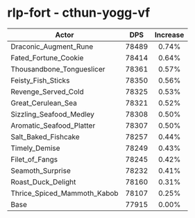 # rlp-fort - cthun-yogg-vf
| Actor | DPS | Increase |
|---|:---:|:---:|
|Draconic_Augment_Rune|78489|0.74%|
|Fated_Fortune_Cookie|78414|0.64%|
|Thousandbone_Tongueslicer|78361|0.57%|
|Feisty_Fish_Sticks|78350|0.56%|
|Revenge_Served_Cold|78325|0.53%|
|Great_Cerulean_Sea|78321|0.52%|
|Sizzling_Seafood_Medley|78308|0.50%|
|Aromatic_Seafood_Platter|78307|0.50%|
|Salt_Baked_Fishcake|78257|0.44%|
|Timely_Demise|78249|0.43%|
|Filet_of_Fangs|78245|0.42%|
|Seamoth_Surprise|78232|0.41%|
|Roast_Duck_Delight|78160|0.31%|
|Thrice_Spiced_Mammoth_Kabob|78107|0.25%|
|Base|77915|0.00%|
